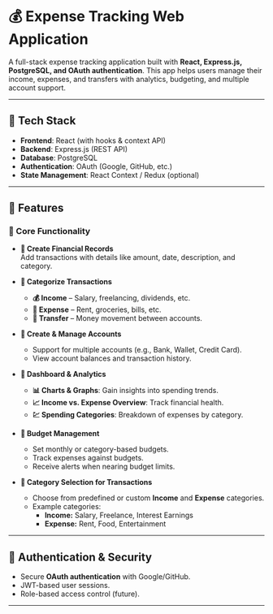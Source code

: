 # 💰 Expense Tracking Web Application  

A full-stack expense tracking application built with **React, Express.js, PostgreSQL, and OAuth authentication**. This app helps users manage their income, expenses, and transfers with analytics, budgeting, and multiple account support.

---

## 🚀 Tech Stack

- **Frontend**: React (with hooks & context API)  
- **Backend**: Express.js (REST API)  
- **Database**: PostgreSQL  
- **Authentication**: OAuth (Google, GitHub, etc.)  
- **State Management**: React Context / Redux (optional)  

---

## 🌟 Features

### 📌 Core Functionality

- **🔹 Create Financial Records**  
  Add transactions with details like amount, date, description, and category.

- **🔹 Categorize Transactions**  
  - **💰 Income** – Salary, freelancing, dividends, etc.  
  - **💸 Expense** – Rent, groceries, bills, etc.  
  - **🔄 Transfer** – Money movement between accounts.  

- **🔹 Create & Manage Accounts**  
  - Support for multiple accounts (e.g., Bank, Wallet, Credit Card).  
  - View account balances and transaction history.  

- **🔹 Dashboard & Analytics**  
  - **📊 Charts & Graphs**: Gain insights into spending trends.  
  - **📈 Income vs. Expense Overview**: Track financial health.  
  - **💹 Spending Categories**: Breakdown of expenses by category.  

- **🔹 Budget Management**  
  - Set monthly or category-based budgets.  
  - Track expenses against budgets.  
  - Receive alerts when nearing budget limits.  

- **🔹 Category Selection for Transactions**  
  - Choose from predefined or custom **Income** and **Expense** categories.  
  - Example categories:
    - **Income:** Salary, Freelance, Interest Earnings  
    - **Expense:** Rent, Food, Entertainment  

---

## 🔐 Authentication & Security

- Secure **OAuth authentication** with Google/GitHub.  
- JWT-based user sessions.  
- Role-based access control (future).  

---
